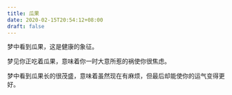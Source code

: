 ```yaml
---
title: 瓜果
date: 2020-02-15T20:54:12+08:00
draft: false
---
```


梦中看到瓜果，这是健康的象征。

梦见你正吃着瓜果，意味着你一时大意所惹的祸使你很焦虑。

梦中看到瓜果长的很茂盛，意味着虽然现在有麻烦，但最后却能使你的运气变得更好。